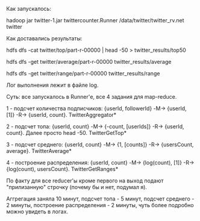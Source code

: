 Как запускалось:

hadoop jar twitter-1.jar twittercounter.Runner /data/twitter/twitter_rv.net twitter

Как доставались результаты:

hdfs dfs -cat twitter/top/part-r-00000 | head -50 > twitter_results/top50

hdfs dfs -get twitter/average/part-r-00000 twitter_results/average

hdfs dfs -get twitter/range/part-r-00000 twitter_results/range


Лог выполнения лежит в файле log.


Суть: все запускалось в Runner'е, все 4 задания для map-reduce.

1 - подсчет количества подписчиков: {userId, followerId} -M-> {userId, [1]} -R-> {userId, count}. TwitterAggregator*

2 - подсчет топа: {userId, count} -M-> {-count, [userIds]} -R-> {userId, count}. Далее просто head -50. TwitterGetTop*

3 - подсчет среднего: {userId, count} -M-> {1, [counts]} -R-> {usersCount, average}. TwitterAverage*

4 - построение распределения: {userId, count} -M-> {log(count), [1]} -R-> {log(count), usersCount}. TwitterGetRanges*

По факту для все reducer'ы кроме первого на выход подают "прилизанную" строчку (почему бы и нет, подумал я).

Аггрегация заняла 10 минут, подсчет топа - 5 минут, подсчет среднего - 2 минуты, построение распределения - 2 минуты, чуть более подробно можно увидеть в логах.

